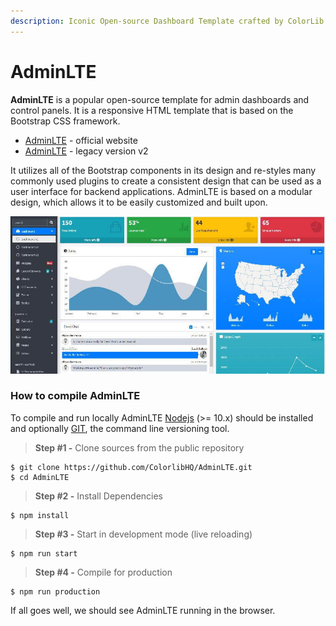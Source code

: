 ```yaml
---
description: Iconic Open-source Dashboard Template crafted by ColorLib
---
```


# AdminLTE

**AdminLTE** is a popular open-source template for admin dashboards and control panels. It is a responsive HTML template that is based on the Bootstrap CSS framework.&#x20;

* [AdminLTE](https://adminlte.io) - official website
* [AdminLTE](https://github.com/ColorlibHQ/AdminLTE/tree/v2) - legacy version v2

It utilizes all of the Bootstrap components in its design and re-styles many commonly used plugins to create a consistent design that can be used as a user interface for backend applications. AdminLTE is based on a modular design, which allows it to be easily customized and built upon.

![AdminLTE - Open-source Bootstrap Dashboard.](../../.gitbook/assets/adminlte-bootstrap-dashboard.jpg)



### How to compile AdminLTE&#x20;

To compile and run locally AdminLTE [Nodejs](https://nodejs.org/en/) (>= 10.x) should be installed and optionally [GIT](https://git-scm.com), the command line versioning tool.

> **Step #1 -** Clone sources from the public repository

```
$ git clone https://github.com/ColorlibHQ/AdminLTE.git
$ cd AdminLTE
```

> **Step #2 -** Install Dependencies

```
$ npm install 
```

> **Step #3 -** Start in development mode (live reloading)

```
$ npm run start
```

> **Step #4 -** Compile for production

```
$ npm run production 
```

If all goes well, we should see AdminLTE running in the browser.&#x20;
